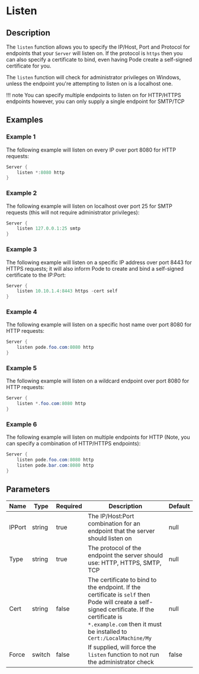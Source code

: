 # Listen

## Description

The `listen` function allows you to specify the IP/Host, Port and Protocol for endpoints that your `Server` will listen on. If the protocol is `https` then you can also specify a certificate to bind, even having Pode create a self-signed certificate for you.

The `listen` function will check for administrator privileges on Windows, unless the endpoint you're attempting to listen on is a localhost one.

!!! note
    You can specify multiple endpoints to listen on for HTTP/HTTPS endpoints however, you can only supply a single endpoint for SMTP/TCP

## Examples

### Example 1

The following example will listen on every IP over port 8080 for HTTP requests:

```powershell
Server {
    listen *:8080 http
}
```

### Example 2

The following example will listen on localhost over port 25 for SMTP requests (this will not require administrator privileges):

```powershell
Server {
    listen 127.0.0.1:25 smtp
}
```

### Example 3

The following example will listen on a specific IP address over port 8443 for HTTPS requests; it will also inform Pode to create and bind a self-signed certificate to the IP:Port:

```powershell
Server {
    listen 10.10.1.4:8443 https -cert self
}
```

### Example 4

The following example will listen on a specific host name over port 8080 for HTTP requests:

```powershell
Server {
    listen pode.foo.com:8080 http
}
```

### Example 5

The following example will listen on a wildcard endpoint over port 8080 for HTTP requests:

```powershell
Server {
    listen *.foo.com:8080 http
}
```

### Example 6

The following example will listen on multiple endpoints for HTTP (Note, you can specify a combination of HTTP/HTTPS endpoints):

```powershell
Server {
    listen pode.foo.com:8080 http
    listen pode.bar.com:8080 http
}
```

## Parameters

| Name | Type | Required | Description | Default |
| ---- | ---- | -------- | ----------- | ------- |
| IPPort | string | true | The IP/Host:Port combination for an endpoint that the server should listen on | null |
| Type | string | true | The protocol of the endpoint the server should use: HTTP, HTTPS, SMTP, TCP | null |
| Cert | string | false | The certificate to bind to the endpoint. If the certificate is `self` then Pode will create a self-signed certificate. If the certificate is `*.example.com` then it must be installed to `Cert:/LocalMachine/My` | null |
| Force | switch | false | If supplied, will force the `listen` function to not run the administrator check | false |

